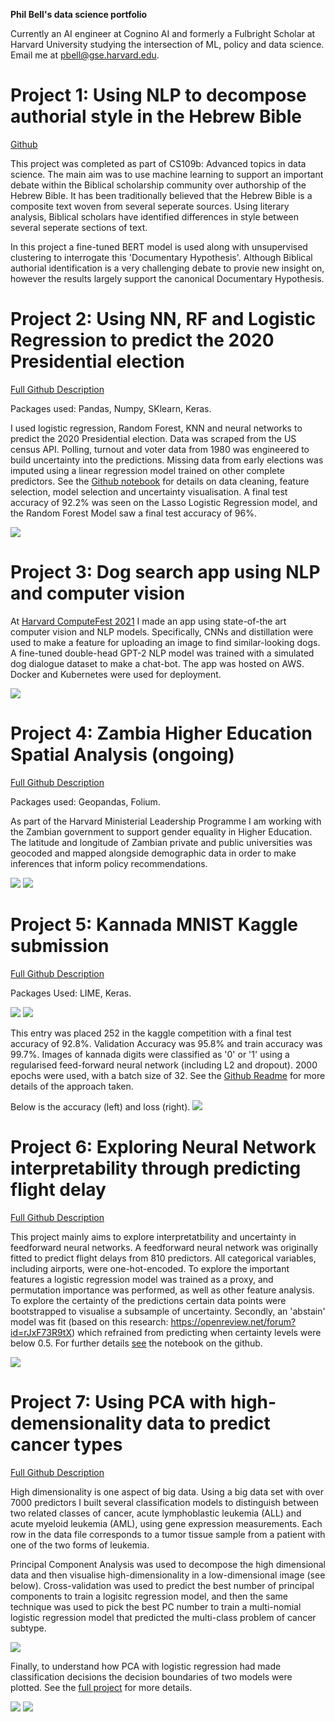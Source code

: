 **Phil Bell's data science portfolio**

Currently an AI engineer at Cognino AI and formerly a Fulbright Scholar at Harvard University studying the intersection of ML, policy and data science. Email me at pbell@gse.harvard.edu.

# **Project 1: Using NLP to decompose authorial style in the Hebrew Bible**
[Github](https://github.com/pfvbell/authorial_style/blob/main/Decomposing_Authorial_Style.ipynb)

This project was completed as part of CS109b: Advanced topics in data science. The main aim was to use machine learning to support an important debate within the Biblical scholarship community over authorship of the Hebrew Bible. It has been traditionally believed that the Hebrew Bible is a composite text woven from several seperate sources. Using literary analysis, Biblical scholars have identified differences in style between several seperate sections of text. 

In this project a fine-tuned BERT model is used along with unsupervised clustering to interrogate this 'Documentary Hypothesis'. Although Biblical authorial identification is a very challenging debate to provie new insight on, however the results largely support the canonical Documentary Hypothesis.


# **Project 2: Using NN, RF and Logistic Regression to predict the 2020 Presidential election**
[Full Github Description](https://github.com/pfvbell/president/blob/main/README.md)

Packages used: Pandas, Numpy, SKlearn, Keras.

I used logistic regression, Random Forest, KNN and neural networks to predict the 2020 Presidential election. Data was scraped from the US census API. Polling, turnout and voter data from 1980 was engineered to build uncertainty into the predictions. Missing data from early elections was imputed using a linear regression model trained on other complete predictors. See the [Github notebook](https://github.com/pfvbell/president/blob/main/README.md) for details on data cleaning, feature selection, model selection and uncertainty visualisation. A final test accuracy of 92.2% was seen on the Lasso Logistic Regression model, and the Random Forest Model saw a final test accuracy of 96%.

![](/images/lasso_preds_map_2.png)

# **Project 3: Dog search app using NLP and computer vision**
At [Harvard ComputeFest 2021](https://www.computefest.seas.harvard.edu/) I made an app using state-of-the art computer vision and NLP models. Specifically, CNNs and distillation were used to make a feature for uploading an image to find similar-looking dogs. A fine-tuned double-head GPT-2 NLP model was trained with a simulated dog dialogue dataset to make a chat-bot. The app was hosted on AWS. Docker and Kubernetes were used for deployment.

![](/images/woofwoof.png)

# **Project 4: Zambia Higher Education Spatial Analysis (ongoing)**
[Full Github Description](https://github.com/pfvbell/zambia_hmlp/blob/main/README.md)

Packages used: Geopandas, Folium.

As part of the Harvard Ministerial Leadership Programme I am working with the Zambian government to support gender equality in Higher Education. The latitude and longitude of Zambian private and public universities was geocoded and mapped alongside demographic data in order to make inferences that inform policy recommendations.

![](/images/Pop_density_small.png)
![](/images/working_pop_small.png)

# **Project 5: Kannada MNIST Kaggle submission**
[Full Github Description](https://github.com/pfvbell/kannada_neuralnetwork_kaggle/blob/main/README.md)

Packages Used: LIME, Keras.

![](/images/one.png) ![](/images/zero.png)

This entry was placed 252 in the kaggle competition with a final test accuracy of 92.8%. Validation Accuracy was 95.8% and train accuracy was 99.7%.
Images of kannada digits were classified as '0' or '1' using a regularised feed-forward neural network (including L2 and dropout). 2000 epochs were used, with a batch size of 32. See the [Github Readme](https://github.com/pfvbell/kannada_neuralnetwork_kaggle) for more details of the approach taken.

Below is the accuracy (left) and loss (right).
![](/images/accuracy_and_loss.png)


# **Project 6: Exploring Neural Network interpretability through predicting flight delay**
[Full Github Description](https://github.com/pfvbell/Flights_ANN/blob/main/README.md)

This project mainly aims to explore interpretatbility and uncertainty in feedforward neural networks. A feedforward neural network was originally fitted to predict flight delays from 810 predictors. All categorical variables, including airports, were one-hot-encoded. To explore the important features a logistic regression model was trained as a proxy, and permutation importance was performed, as well as other feature analysis. To explore the certainty of the predictions certain data points were bootstrapped to visualise a subsample of uncertainty. Secondly, an 'abstain' model was fit (based on this research: https://openreview.net/forum?id=rJxF73R9tX) which refrained from predicting when certainty levels were below 0.5. For further details [see](https://github.com/pfvbell/Flights_ANN/blob/main/README.md)  the notebook on the github.

![](/images/train_val_loss.png)


# **Project 7: Using PCA with high-demensionality data to predict cancer types**
[Full Github Description](https://github.com/pfvbell/pca/blob/main/README.md)

High dimensionality is one aspect of big data. Using a big data set with over 7000 predictors I built several classification models to distinguish between two related classes of cancer, acute lymphoblastic leukemia (ALL) and acute myeloid leukemia (AML), using gene expression measurements. Each row in the data file corresponds to a tumor tissue sample from a patient with one of the two forms of leukemia. 

Principal Component Analysis was used to decompose the high dimensional data and then visualise high-dimensionality in a low-dimensional image (see below). Cross-validation was used to predict the best number of principal components to train a logisitc regression model, and then the same technique was used to pick the best PC number to train a multi-nomial logistic regression model that predicted the multi-class problem of cancer subtype.

![](/images/Visualising_PCA.png)


Finally, to understand how PCA with logistic regression had made classification decisions the decision boundaries of two models were plotted. See the [full project](https://github.com/pfvbell/pca/blob/main/README.md) for more details. 

![](/images/decision_boundary.png)
![](/images/pca_ridge_quadratic.png)
